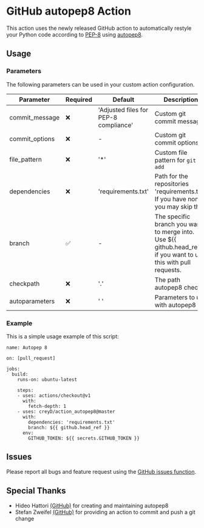 # GitHub autopep8 Action

This action uses the newly released GitHub action to automatically restyle your Python code according to [PEP-8](https://www.python.org/dev/peps/pep-0008/) using  [autopep8](https://github.com/hhatto/autopep8).

## Usage
### Parameters
The following parameters can be used in your custom action configuration.

| Parameter | Required | Default | Description |
| - | - | - | - |
| commit_message | :x: | 'Adjusted files for PEP-8 compliance' | Custom git commit message|
| commit_options | :x: | - | Custom git commit options|
| file_pattern | :x: | '&ast;' | Custom file pattern for `git add`|
| dependencies | :x: | 'requirements.txt' |  Path for the repositories 'requirements.txt'. If you have none, you may skip this.|
| branch | :white_check_mark: | - | The specific branch you want to merge into. Use ${{ github.head_ref }} if you want to use this with pull requests. |
| checkpath | :x: | '.' | The path autopep8 checks |
| autoparameters | :x: | ' ' | Parameters to use with autopep8 |

### Example

This is a simple usage example of this script:

```
name: Autopep 8

on: [pull_request]

jobs:
  build:
    runs-on: ubuntu-latest

    steps:
    - uses: actions/checkout@v1
      with:
        fetch-depth: 1
    - uses: creyD/action_autopep8@master
      with:
        dependencies: 'requirements.txt'
        branch: ${{ github.head_ref }}
      env:
        GITHUB_TOKEN: ${{ secrets.GITHUB_TOKEN }}

```

## Issues

Please report all bugs and feature request using the [GitHub issues function](https://github.com/creyD/action_autopep8/issues/new).

## Special Thanks

- Hideo Hattori [(GitHub)](https://github.com/hhatto) for creating and maintaining autopep8
- Stefan Zweifel [(GitHub)](https://github.com/stefanzweifel) for providing an action to commit and push a git change
